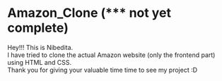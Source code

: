 # Amazon_Clone (*** not yet complete)
Hey!!! This is Nibedita.
<br> I have tried to clone the actual Amazon website (only the frontend part) using HTML and CSS.<br> Thank you for giving your valuable time time to see my project :D
